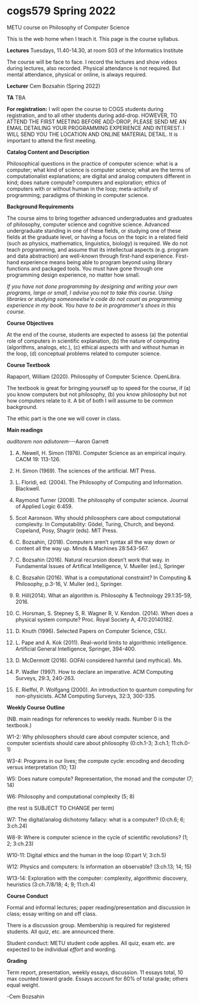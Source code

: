 # cogs579 Spring 2022

METU course on Philosophy of Computer Science

This is the web home when I teach it. This page is the course syllabus.

<b>Lectures</b> Tuesdays, 11.40-14.30, at room S03 of the Informatics Institute

The course will be face to face. I record the lectures and show videos during lectures, also recorded.
Physical attendance is not required. But mental attendance, physical or online, is always required.

<b>Lecturer</b> Cem Bozsahin (Spring 2022)

<b>TA</b> TBA

<b>For registration:</b> I will open the course to COGS students during registration, and to
all other students during add-drop. HOWEVER, TO ATTEND THE FIRST MEETING BEFORE ADD-DROP, PLEASE
SEND ME AN EMAIL DETAILING YOUR PROGRAMMING EXPERIENCE AND INTEREST. I WILL SEND YOU THE LOCATION
AND ONLINE MATERIAL DETAIL. It is important to attend the first meeting.

<b>Catalog Content and Description</b>

Philosophical questions in the practice of computer science: what is a computer; what kind of science is computer science; what are the terms of computationalist explanations; are digital and analog computers different in kind; does nature compute? computers and exploration; ethics of computers with or without human in the loop; meta-activity of programming; paradigms of thinking in computer science.

<b>Background Requirements</b>

The course aims to bring together advanced undergraduates and graduates of philosophy, computer science and cognitive science. Advanced undergraduate standing in one of these fields, or studying one of these fields at the graduate level, or having a focus on the topic in a related field (such as physics, mathematics, linguistics, biology) is required. We do not teach programming, and assume that its intellectual aspects (e.g. program and data abstraction) are well-known through first-hand experience. First-hand experience means being able to program beyond using library functions and packaged tools. You must have gone through one programming design
experience, no matter how small.

<em>If you have not done programming by designing and writing your own programs, large or small, I advise
you not to take this course. Using libraries or studying someoneelse'e code do not
count as programming experience in my book. You have to be in programmer's shoes in this course.</em>


<b>Course Objectives</b>

At the end of the course, students are expected to assess (a) the potential role of computers in scientific explanation, (b) the nature of computing (algorithms, analogs, etc.), (c) ethical aspects with and without human in the loop, (d) conceptual problems related to computer science.


<b>Course Textbook</b> 

Rapaport, William (2020). Philosophy of Computer Science. OpenLibra.

The textbook is great for bringing yourself up to speed for the course,
if (a) you know computers but not philosophy, (b) you know philosophy
but not how computers relate to it. A bit of both I will assume to be common background.

The ethic part is the one we will cover in class.


<b>Main readings</b> 

<em>auditorem non adiutorem</em>---Aaron Garrett

1. A. Newell, H. Simon (1976). Computer Science as an empirical inquiry. CACM 19: 113-126.

2. H. Simon (1969). The sciences of the artificial. MIT Press.

3. L. Floridi, ed. (2004). The Philosophy of Computing and Information. Blackwell.

4. Raymond Turner (2008). The philosophy of computer science. Journal of Applied Logic 6:459.

5. Scot Aaronson. Why should philosophers care about computational complexity. In Computability: Gödel, Turing, Church, and beyond. Copeland, Posy, Shagrir (eds). MIT Press.

6. C. Bozsahin, (2018). Computers aren’t syntax all the way down or content all the way up. Minds & Machines 28:543-567.

7. C. Bozsahin (2016). Natural recursion doesn’t work that way. in Fundamental Issues of Artifical Intelligence, V. Mueller (ed.), Springer

8. C. Bozsahin (2016). What is a computational constraint? In Computing & Philosophy, p.3-16, V. Muller (ed.), Springer.

9. R. Hill(2014). What an algorithm is. Philosophy & Technology 29.1:35-59, 2016.

10. C. Horsman, S. Stepney S, R. Wagner R, V. Kendon. (2014). When does a physical system compute? Proc.     Royal Society A, 470:20140182.

11. D. Knuth (1996). Selected Papers on Computer Science, CSLI.

12. L. Pape and A. Kok (2011). Real-world limits to algorithmic intelligence. Artificial General Intelligence, Springer, 394-400.

13. D. McDermott (2016). GOFAI considered harmful (and mythical). Ms.

14. P. Wadler (1997). How to declare an imperative. ACM Computing Surveys, 29:3, 240-263.

15. E. Rieffel, P. Wolfgang (2000). An introduction to quantum computing for non-physicists. ACM Computing Surveys, 32:3, 300-335.


<b>Weekly Course Outline</b> 

(NB. main readings for references to weekly reads. Number 0 is the textbook.)

W1-2: Why philosophers should care about computer science, 
         and computer scientists should care about philosophy (0:ch.1-3; 3:ch.1; 11:ch.0-1)

W3-4: Programs in our lives; the compute cycle: encoding and decoding versus interpretation
 (10; 13)

W5:  Does nature compute?  Representation, the monad  and the computer (7; 14)

W6: Philosophy and computational complexity (5; 8)

(the rest is SUBJECT TO CHANGE per term)

W7: The digital/analog dichotomy fallacy: what is a computer?
(0:ch.6; 6; 3:ch.24)

W8-9: Where is computer science in the cycle of scientific revolutions?
(1; 2; 3:ch.23)

W10-11: Digital ethics and the human in the loop
(0:part V; 3:ch.5)

W12: Physics and computers: Is information an observable? 
(3:ch.13; 14; 15)

W13-14: Exploration with the computer: complexity, algorithmic discovery, heuristics (3:ch.7/8/18; 4; 9; 11:ch.4)



<b>Course Conduct</b>

Formal and informal lectures; paper reading/presentation and discussion in class; essay writing on and off class.

There is a discussion group. Membership is required for registered students. All quiz, etc. are announced there.

Student conduct: METU student code applies. All quiz, exam etc. are expected to be individual <em>effort</em> and wording.

<b>Grading</b>

Term report, presentation, weekly essays, discussion. 11 essays total, 10 max counted toward grade.
Essays account for 60% of total grade; others equal weight.

-Cem Bozsahin

